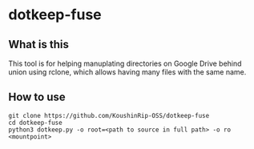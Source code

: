 # dotkeep-fuse
## What is this
This tool is for helping manuplating directories on Google Drive behind union using rclone, which allows having many files with the same name.

## How to use
```
git clone https://github.com/KoushinRip-OSS/dotkeep-fuse
cd dotkeep-fuse
python3 dotkeep.py -o root=<path to source in full path> -o ro <mountpoint>
```
